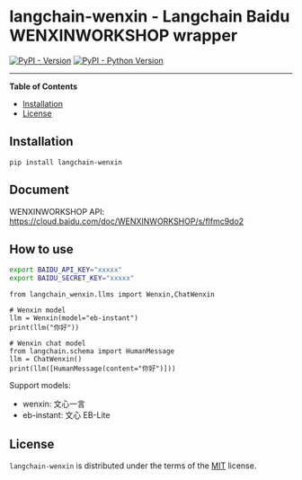 # langchain-wenxin - Langchain Baidu WENXINWORKSHOP wrapper

[![PyPI - Version](https://img.shields.io/pypi/v/langchain-wenxin.svg)](https://pypi.org/project/langchain-wenxin)
[![PyPI - Python Version](https://img.shields.io/pypi/pyversions/langchain-wenxin.svg)](https://pypi.org/project/langchain-wenxin)

-----

**Table of Contents**

- [Installation](#installation)
- [License](#license)

## Installation

```console
pip install langchain-wenxin
```

## Document

WENXINWORKSHOP API: <https://cloud.baidu.com/doc/WENXINWORKSHOP/s/flfmc9do2>

## How to use

```bash
export BAIDU_API_KEY="xxxxx"                            
export BAIDU_SECRET_KEY="xxxxx"
```

```python3
from langchain_wenxin.llms import Wenxin,ChatWenxin

# Wenxin model
llm = Wenxin(model="eb-instant")
print(llm("你好"))

# Wenxin chat model
from langchain.schema import HumanMessage
llm = ChatWenxin()
print(llm([HumanMessage(content="你好")]))
```

Support models:
- wenxin: 文心一言
- eb-instant: 文心 EB-Lite

## License

`langchain-wenxin` is distributed under the terms of the [MIT](https://spdx.org/licenses/MIT.html) license.
